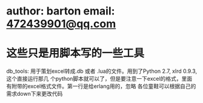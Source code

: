 author: 	barton
email:		472439901@qq.com
====================================
这些只是用脚本写的一些工具
====================================

db_tools: 用于策划excel转成.db 或者 .lua的文件。用到了Python 2.7, xlrd 0.9.3, 这个直接运行那几
个python脚本就可以了，但是要注意一下excel的格式，里面有附带的excel格式文件。第一行是给erlang用的，忽略
各位童鞋可以根据自己的需求down下来更改代码











